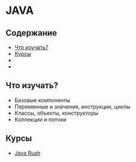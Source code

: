# JAVA

## Содержание
* [Что изучать?](#Что-изучать)
* [Курсы](#Курсы)
* []()
* []()

## Что изучать?
* Базовые компоненты
* Переменные и значения, инструкции, циклы
* Классы, объекты, конструкторы
* Коллекции и потоки

## Курсы
* [Java Rush](http://javarush.ru/)